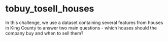 # tobuy_tosell_houses
In this challenge, we use a dataset containing several features from houses in King County to answer two main questions - which houses should the company buy and when to sell them? 
